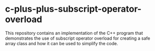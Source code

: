# c-plus-plus-subscript-operator-overload
This repository contains an implementation of the C++ program that demonstrates the use of subscript operator overload for creating a  safe array class and how it can be used to simplify the code.
